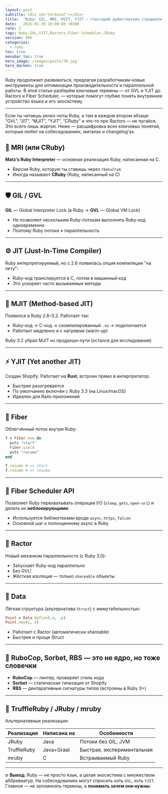 ```yaml
---
layout: post
subtitle: <div id="terminal"></div>
title:  "Ruby: GIL, MRI, MJIT, YJIT — глоссарий рубистовских страшилок"
date:   2025-01-30 10:00:00 +0300
rate: 3
tags: Ruby,GVL,YJIT,Ractors,Fiber Scheduler,CRuby
version: A9X
categories:
  - ruby
toc: true
menubar_toc: true
hero_image: /images/posts/70.jpg
hero_darken: true
---
```

Ruby продолжает развиваться, предлагая разработчикам новые инструменты для оптимизации производительности и параллельной работы. В этой статье разберём ключевые термины — от GVL и YJIT до Ractors и Fiber Scheduler, — которые помогут глубже понять внутреннее устройство языка и его экосистему.

---
Если ты читаешь релиз-ноты Ruby, а там в каждом втором абзаце: “GVL”, “JIT”, “MJIT”, “YJIT”, “CRuby” и что-то про Ractors — не пугайся.  
Это всего лишь жаргон. Ниже — расшифровка всех ключевых понятий, которые любят на собеседованиях, митапах и changelog'ах.

## 🧠 MRI (или CRuby)

**Matz’s Ruby Interpreter** — основная реализация Ruby, написанная на C.

- Версия Ruby, которую ты ставишь через `rbenv`/`rvm`
- Иногда называют **CRuby** (Ruby, написанный на C)

---

## 🛡 GIL / GVL

**GIL** — Global Interpreter Lock (в Ruby → **GVL** — Global VM Lock)

- Не позволяет нескольким Ruby-потокам выполнять Ruby-код одновременно
- Поэтому Ruby потоки ≠ параллельность

---

## ⚙️ JIT (Just-In-Time Compiler)

Ruby интерпретируемый, но с 2.6 появилась опция компиляции "на лету":

- Ruby-код транслируется в C, потом в машинный код
- Это ускоряет часто вызываемые методы

---

## 🔧 MJIT (Method-based JIT)

Появился в Ruby 2.6–3.2. Работает так:

- Ruby-код → C-код → скомпилированный `.so` → подключается
- Работает медленно и с нагревом (warm-up)

Ruby 3.2 убрал MJIT из продакшн-пути (остался для исследования)

---

## ⚡️ YJIT (Yet another JIT)

Создан Shopify. Работает на **Rust**, встроен прямо в интерпретатор.  

- Быстрее разогревается
- По умолчанию включён с Ruby 3.3 (на Linux/macOS)
- Идеален для Rails-приложений

---

## 🧵 Fiber

Облегчённый поток внутри Ruby:

```ruby
f = Fiber.new do
  puts "start"
  Fiber.yield
  puts "resume"
end

f.resume # => start
f.resume # => resume
````

---

## 🔁 Fiber Scheduler API

Позволяет Ruby перехватывать операции I/O (`sleep`, `gets`, `open-uri`) и делать их **неблокирующими**:

* Используется библиотеками вроде `async`, `httpx`, `falcon`
* Основной шаг к полноценному async в Ruby

---

## 👥 Ractor

Новый механизм параллельности (с Ruby 3.0):

* Запускает Ruby-код параллельно
* Без GVL!
* Жёсткая изоляция — только `shareable` объекты

---

## 💠 Data

Лёгкая структура (альтернатива `Struct`) с иммутабельностью:

```ruby
Point = Data.define(:x, :y)
Point.new(1, 2)
```

* Работает с Ractor (автоматически shareable)
* Быстрее и проще Struct

---

## 🧪 RuboCop, Sorbet, RBS — это не ядро, но тоже словечки

* **RuboCop** — линтер, проверяет стиль кода
* **Sorbet** — статическая типизация от Shopify
* **RBS** — декларативные сигнатуры типов (встроены в Ruby 3+)

---

## 🔬 TruffleRuby / JRuby / mruby

Альтернативные реализации:

| Реализация  | Написана на | Особенности                |
| ----------- | ----------- | -------------------------- |
| JRuby       | Java        | Потоки без GIL, JVM        |
| TruffleRuby | Java+Graal  | Быстрая, экспериментальная |
| mruby       | C           | Встраиваемый Ruby          |

---

🔚 **Вывод:**
Ruby — не просто язык, а целая экосистема с множеством аббревиатур. На собеседованиях могут спросить хоть `GVL`, хоть `YJIT`. Главное — не запоминать термины, а **понимать зачем они нужны**.
